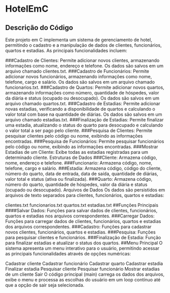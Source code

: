 # HotelEmC
## Descrição do Código
Este projeto em C implementa um sistema de gerenciamento de hotel, permitindo o cadastro e a manipulação de dados de clientes, funcionários, quartos e estadias. As principais funcionalidades incluem:

###Cadastro de Clientes: Permite adicionar novos clientes, armazenando informações como nome, endereço e telefone. Os dados são salvos em um arquivo chamado clientes.txt.
###Cadastro de Funcionários: Permite adicionar novos funcionários, armazenando informações como nome, telefone, cargo e salário. Os dados são salvos em um arquivo chamado funcionarios.txt.
###Cadastro de Quartos: Permite adicionar novos quartos, armazenando informações como número, quantidade de hóspedes, valor da diária e status (ocupado ou desocupado). Os dados são salvos em um arquivo chamado quartos.txt.
###Cadastro de Estadias: Permite adicionar novas estadias, verificando a disponibilidade de quartos e calculando o valor total com base na quantidade de diárias. Os dados são salvos em um arquivo chamado estadias.txt.
###Finalização de Estadias: Permite finalizar uma estadia, atualizando o status do quarto para desocupado e calculando o valor total a ser pago pelo cliente.
###Pesquisa de Clientes: Permite pesquisar clientes pelo código ou nome, exibindo as informações encontradas.
###Pesquisa de Funcionários: Permite pesquisar funcionários pelo código ou nome, exibindo as informações encontradas.
###Mostrar Estadias de um Cliente: Exibe todas as estadias registradas para um determinado cliente.
Estruturas de Dados
###Cliente: Armazena código, nome, endereço e telefone.
###Funcionario: Armazena código, nome, telefone, cargo e salário.
###Estadia: Armazena código, código do cliente, número do quarto, data de entrada, data de saída, quantidade de diárias, valor total e status (ativa ou finalizada).
###Quarto: Armazena código, número do quarto, quantidade de hóspedes, valor da diária e status (ocupado ou desocupado).
Arquivos de Dados
Os dados são persistidos em arquivos de texto separados para clientes, funcionários, quartos e estadias:

clientes.txt
funcionarios.txt
quartos.txt
estadias.txt
##Funções Principais
####Salvar Dados: Funções para salvar dados de clientes, funcionários, quartos e estadias nos arquivos correspondentes.
###Carregar Dados: Funções para carregar dados de clientes, funcionários, quartos e estadias dos arquivos correspondentes.
###Cadastro: Funções para cadastrar novos clientes, funcionários, quartos e estadias.
###Pesquisa: Funções para pesquisar clientes e funcionários.
###Finalização de Estadia: Função para finalizar estadias e atualizar o status dos quartos.
##Menu Principal
O sistema apresenta um menu interativo para o usuário, permitindo acessar as principais funcionalidades através de opções numéricas:

Cadastrar cliente
Cadastrar funcionário
Cadastrar quarto
Cadastrar estadia
Finalizar estadia
Pesquisar cliente
Pesquisar funcionário
Mostrar estadias de um cliente
Sair
O código principal (main) carrega os dados dos arquivos, exibe o menu e processa as escolhas do usuário em um loop contínuo até que a opção de sair seja selecionada.
